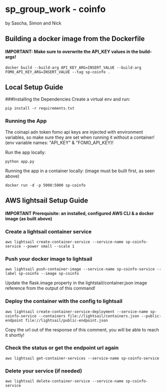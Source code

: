 # sp_group_work - coinfo
by Sascha, Simon and Nick

## Building a docker image from the Dockerfile
#### IMPORTANT: Make sure to overwrite the API_KEY values in the build-args!
```docker build --build-arg API_KEY_ARG=INSERT_VALUE --build-arg FOMO_API_KEY_ARG=INSERT_VALUE --tag sp-coinfo .```


## Local Setup Guide

###Installing the Dependencies
Create a virtual env and run:

```pip install -r requirements.txt```

### Running the App
The coinapi adn token fomo api keys are injected with environment variables, so make sure they are set when running it without a container! (env variable names: "API_KEY" & "FOMO_API_KEY)!

Run the app locally:

```python app.py```

Running the app in a container locally: (image must be built first, as seen above)

```docker run -d -p 5000:5000 sp-coinfo```

## AWS lightsail Setup Guide
#### IMPORTANT Prerequisite: an installed, configured AWS CLI & a docker image (as built above)

### Create a lightsail container service
```aws lightsail create-container-service --service-name sp-coinfo-service --power small --scale 1```

### Push your docker image to lightsail
```aws lightsail push-container-image --service-name sp-coinfo-service --label sp-coinfo --image sp-coinfo```

Update the flask.image property in the lightstail/container.json image reference from the output of this command!

### Deploy the container with the config to lightsail
```aws lightsail create-container-service-deployment --service-name sp-coinfo-service --containers file://lightsail/containers.json --public-endpoint file://lightsail/public-endpoint.json```

Copy the url out of the response of this comment, you will be able to reach it shortly!

### Check the status or get the endpoint url again
```aws lightsail get-container-services --service-name sp-coinfo-service```

### Delete your service (if needed)
```aws lightsail delete-container-service --service-name sp-coinfo-service```